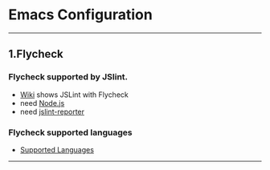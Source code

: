 # Emacs Configuration

---

## 1.Flycheck

### Flycheck supported by JSlint.
- [Wiki](https://www.emacswiki.org/emacs/Flycheck) shows JSLint with Flycheck
- need [Node.js](https://nodejs.org/en/)
- need [jslint-reporter](https://github.com/FND/jslint-reporter)

### Flycheck supported languages
- [Supported Languages](http://www.flycheck.org/en/latest/languages.html)
---
